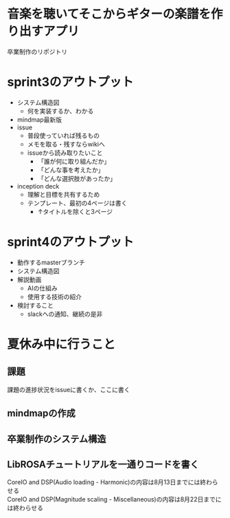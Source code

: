 # 音楽を聴いてそこからギターの楽譜を作り出すアプリ
卒業制作のリポジトリ
# sprint3のアウトプット
- システム構造図
  - 何を実装するか、わかる
- mindmap最新版  
- issue
  - 普段使っていれば残るもの
  - メモを取る・残すならwikiへ
  - issueから読み取りたいこと
    - 「誰が何に取り組んだか」
    - 「どんな事を考えたか」
    - 「どんな選択肢があったか」
- inception deck
  - 理解と目標を共有するため
  - テンプレート、最初の4ページは書く
    - ↑タイトルを除くと3ページ
# sprint4のアウトプット
- 動作するmasterブランチ
- システム構造図
- 解説動画
  - AIの仕組み
  - 使用する技術の紹介
- 検討すること
  - slackへの通知、継続の是非
# 夏休み中に行うこと
## 課題
課題の進捗状況をissueに書くか、ここに書く
## mindmapの作成
## 卒業制作のシステム構造
## LibROSAチュートリアルを一通りコードを書く
CoreIO and DSP(Audio loading - Harmonic)の内容は8月13日までには終わらせる<br>
CoreIO and DSP(Magnitude scaling - Miscellaneous)の内容は8月22日までには終わらせる

